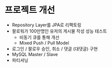 # 프로젝트 개선
- Repository Layer를 JPA로 리팩토링
- 팔로워가 100만명인 유저의 게시물 작성 성능 테스트
  - 비동기 큐를 통해 개선
  - Mixed Push / Pull Model
- 로그인 / 팔로우 승인, 취소 / 댓글 (대댓글) 구현
- MySQL Master / Slave
- 파티셔닝
